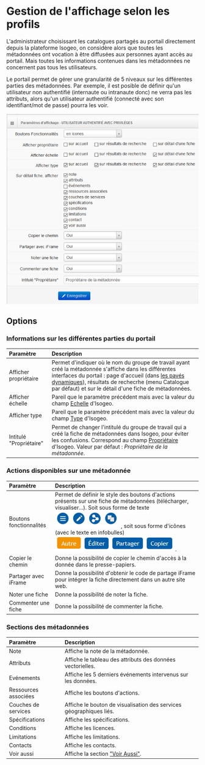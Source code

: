 # Gestion de l'affichage selon les profils

L'administrateur choisissant les catalogues partagés au portail directement depuis la plateforme Isogeo, on considère alors que toutes les métadonnées ont vocation à être diffusées aux personnes ayant accès au portail. Mais toutes les informations contenues dans les métadonnées ne concernent pas tous les utilisateurs.

Le portail permet de gérer une granularité de 5 niveaux sur les différentes parties des métadonnées. Par exemple, il est posible de définir qu'un utilisateur non authentifié \(internaute ou intranaute donc\) ne verra pas les attributs, alors qu'un utilisateur authentifié \(connecté avec son identifiant/mot de passe\) pourra les voir.

![&quot;Exemple des paramètres d&apos;affichage pour le rôle &apos;Utilisateur authentifié avec privilège&apos;&quot;](/assets/back_display_advanced_user.png)

## Options

### Informations sur les différentes parties du portail

| Paramètre | Description |
| :--- | :--- |
| Afficher propriétaire | Permet d'indiquer où le nom du groupe de travail ayant créé la métadonnée s'affiche dans les différentes interfaces du portail : page d'accueil \(dans [les pavés dynamiques](/homepage/dyn-sections.md)\), résultats de rechecrhe \(menu Catalogue par défaut\) et sur le détail d'une fiche de métadonnées. |
| Afficher échelle | Pareil que le paramètre précédent mais avec la valeur du champ [Echelle](http://help.isogeo.com/fr/features/documentation/md_geography.html#echelle) d'Isogeo. |
| Afficher type | Pareil que le paramètre précédent mais avec la valeur du champ [Type](http://help.isogeo.com/fr/features/documentation/index.html#les-différents-types-de-ressources) d'Isogeo. |
| Intitulé "Propriétaire" | Permet de changer l'intitulé du groupe de travail qui a créé la fiche de métadonnées dans Isogeo, pour éviter les confusions. Correspond au champ [Propriétaire](http://help.isogeo.com/fr/start/group_switch.html#mon-compte-mes-groupes-de-travail) d'Isogeo. Valeur par défaut : _Propriétaire de la métadonnée_. |

### Actions disponibles sur une métadonnée

| Paramètre | Description |
| :--- | :--- |
| Boutons fonctionnalités | Permet de définir le style des boutons d'actions présents sur une fiche de métadonnées \(télécharger, visualiser...\). Soit sous forme de texte ![](/assets/front_md_actions_buttons.png) , soit sous forme d'icônes \(avec le texte en infobulles\) ![](/assets/front_md_actions_labels.png). |
| Copier le chemin | Donne la possibilité de copier le chemin d'accès à la donnée dans le presse-papiers. |
| Partager avec iFrame | Donne la possibilité d'obtenir le code de partage iFrame pour intégrer la fiche directement dans un autre site web. |
| Noter une fiche | Donne la possibilité de noter la fiche. |
| Commenter une fiche | Donne la possibilité de commenter la fiche. |

### Sections des métadonnées

| Paramètre | Description |
| :--- | :--- |
| Note | Affiche la note de la métadonnée. |
| Attributs | Affiche le tableau des attributs des données vectorielles. |
| Evénements | Affiche les 5 derniers événements intervenus sur les données. |
| Ressources associées | Affiche les boutons d'actions. |
| Couches de services | Affiche le bouton de visualisation des services géographiques liés. |
| Spécifications | Affiche les spécifications. |
| Conditions | Affiche les licences. |
| Limitations | Affiche les limitations. |
| Contacts | Affiche les contacts. |
| Voir aussi | Affiche la section ["Voir Aussi"](/settings/voir-aussi.md). |



